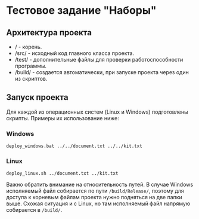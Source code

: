 # Тестовое задание "Наборы"
## Архитектура проекта
- / - корень.
- /src/ - исходный код главного класса проекта.
- /test/ - дополнительные файлы для проверки работоспособности программы.
- /build/ - создается автоматически, при запуске проекта через один из скриптов.
## Запуск проекта
Для каждой из операционных систем (Linux и Windows) подготовлены скрипты. Примеры их использование ниже:
### Windows
`deploy_windows.bat ../../document.txt ../../kit.txt`
### Linux
`deploy_linux.sh ../document.txt ../kit.txt`

Важно обратить внимание на относительность путей. В случае Windows исполняемый файл собирается по пути `/build/Release/`, поэтому для доступа к корневым файлам проекта нужно подняться на две папки выше. Схожая ситуация и с Linux, но там исполняемый файл напрямую собирается в `/build/`.
